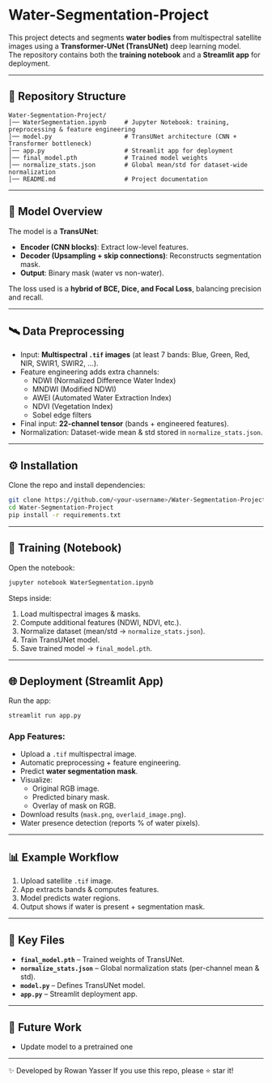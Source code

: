 # Water-Segmentation-Project

This project detects and segments **water bodies** from multispectral satellite images using a **Transformer-UNet (TransUNet)** deep learning model.  
The repository contains both the **training notebook** and a **Streamlit app** for deployment.

---

## 📂 Repository Structure
```
Water-Segmentation-Project/
│── WaterSegmentation.ipynb     # Jupyter Notebook: training, preprocessing & feature engineering
│── model.py                    # TransUNet architecture (CNN + Transformer bottleneck)
│── app.py                      # Streamlit app for deployment
│── final_model.pth             # Trained model weights
│── normalize_stats.json        # Global mean/std for dataset-wide normalization
│── README.md                   # Project documentation
```

---

## 🧠 Model Overview
The model is a **TransUNet**:
- **Encoder (CNN blocks)**: Extract low-level features.
- **Decoder (Upsampling + skip connections)**: Reconstructs segmentation mask.
- **Output**: Binary mask (water vs non-water).

The loss used is a **hybrid of BCE, Dice, and Focal Loss**, balancing precision and recall.

---

## 🛰️ Data Preprocessing
- Input: **Multispectral `.tif` images** (at least 7 bands: Blue, Green, Red, NIR, SWIR1, SWIR2, …).  
- Feature engineering adds extra channels:
  - NDWI (Normalized Difference Water Index)
  - MNDWI (Modified NDWI)
  - AWEI (Automated Water Extraction Index)
  - NDVI (Vegetation Index)
  - Sobel edge filters
- Final input: **22-channel tensor** (bands + engineered features).
- Normalization: Dataset-wide mean & std stored in `normalize_stats.json`.

---

## ⚙️ Installation
Clone the repo and install dependencies:
```bash
git clone https://github.com/<your-username>/Water-Segmentation-Project.git
cd Water-Segmentation-Project
pip install -r requirements.txt
```

---

## 🚀 Training (Notebook)
Open the notebook:
```bash
jupyter notebook WaterSegmentation.ipynb
```

Steps inside:
1. Load multispectral images & masks.
2. Compute additional features (NDWI, NDVI, etc.).
3. Normalize dataset (mean/std → `normalize_stats.json`).
4. Train TransUNet model.
5. Save trained model → `final_model.pth`.

---

## 🌐 Deployment (Streamlit App)

Run the app:
```bash
streamlit run app.py
```

### App Features:
- Upload a `.tif` multispectral image.
- Automatic preprocessing + feature engineering.
- Predict **water segmentation mask**.
- Visualize:
  - Original RGB image.
  - Predicted binary mask.
  - Overlay of mask on RGB.
- Download results (`mask.png`, `overlaid_image.png`).
- Water presence detection (reports % of water pixels).

---

## 📊 Example Workflow
1. Upload satellite `.tif` image.
2. App extracts bands & computes features.
3. Model predicts water regions.
4. Output shows if water is present + segmentation mask.

---

## 🔑 Key Files
- **`final_model.pth`** – Trained weights of TransUNet.  
- **`normalize_stats.json`** – Global normalization stats (per-channel mean & std).  
- **`model.py`** – Defines TransUNet model.  
- **`app.py`** – Streamlit deployment app.  

---

## 📌 Future Work
- Update model to a pretrained one

---

✨ Developed by Rowan Yasser
If you use this repo, please ⭐ star it!

